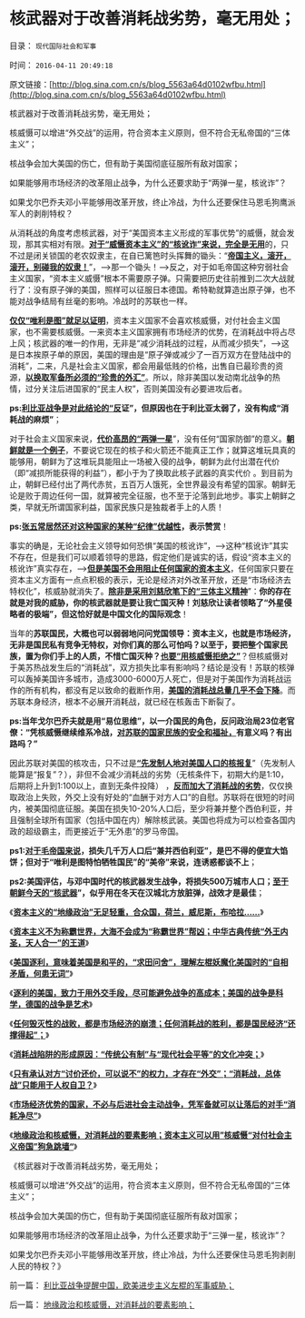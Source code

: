 # 核武器对于改善消耗战劣势，毫无用处；

目录： `现代国际社会和军事` 

时间： `2016-04-11 20:49:18` 

原文链接：[http://blog.sina.com.cn/s/blog_5563a64d0102wfbu.html](http://blog.sina.com.cn/s/blog_5563a64d0102wfbu.html)

核武器对于改善消耗战劣势，毫无用处；

核威慑可以增进“外交战”的运用，符合资本主义原则，但不符合无私帝国的“三体主义”；

核战争会加大美国的伤亡，但有助于美国彻底征服所有敌对国家；

如果能够用市场经济的改革阻止战争，为什么还要求助于“两弹一星，核讹诈”？

如果戈尔巴乔夫邓小平能够用改革开放，终止冷战，为什么还要保住马恩毛狗鹰派军人的剥削特权？

从消耗战的角度考虑核武器，对于“美国资本主义形成的军事优势”的威慑，就会发现，那其实相对有限。[**对于“威慑资本主义”的“核讹诈”来说，完全是无用**](../../../2016/4/10/地缘政治和核威慑，对消耗战的要素影响；.md)的，只不过是闭关锁国的老农奴隶主，在自已篱笆时头挥舞的锄头：“[**帝国主义，滚开，滚开，别碰我的奴隶！**](../../../2009/12/25/自力更生国防建设是小农意识历史经验.md)”，——>那一个锄头！——>反之，对于如毛帝国这种穷弱社会主义国家，“资本主义威慑”根本不需要原子弹。只需要把历史往前推到二次大战就行了：没有原子弹的美国，照样可以征服日本德国。希特勒就算造出原子弹，也不能对战争结局有丝毫的影响。冷战时的苏联也一样。

[**仅仅“唯利是图”就足以证明**](http://darthvad.blog.163.com/blog/static/5339947020111037444515/)，资本主义国家不会喜欢核威慑，对付社会主义国家，也不需要核威慑。一来资本主义国家拥有市场经济的优势，在消耗战中将占尽上风；核武器的唯一的作用，无非是“减少消耗战的过程，从而减少损失”，——>这是日本挨原子单的原因，美国的理由是“原子弹或减少了一百万双方在登陆战中的消耗”，二来，凡是社会主义国家，都会用最低贱的价格，出售自已最珍贵的资源，[**以换取军备所必须的“珍贵的外汇”**](../../../2011/4/7/民主社会商业机会多，国防负担轻.md)。所以，除非美国以发动南北战争的热情，过分关注后进国家的“民主人权”，否则美国没有必要进攻后者。

**ps:[**利比亚战争是对此结论的“反**](../../../2016/2/26/美英法轻率发动利比亚战争，难以自圆其说：何必当初？.md)证”，但原因也在于利比亚太弱了，没有构成“消耗战的麻烦”**；

对于社会主义国家来说，[**代价高昂的“两弹一星**](../../../2011/4/6/核讹诈是没有用的.md)”，没有任何“国家防御”的意义。[**朝鲜就是一个例子**](../../../2013/4/6/中央集权的恶性循环：错误的政策可能还不够给力！.md)，不要说它现在的核子和火箭还不能真正工作；就算这堆玩具真的能够用，朝鲜为了这堆玩具能阻止一场被入侵的战争，朝鲜为此付出潜在代价（即“减损所能获得的利益”），都小于为了换取此核子武器的真实代价
。到目前为止，朝鲜已经付出了两代赤贫，五百万人饿死，全世界最没有希望的国家。朝鲜无论是败于周边任何一国，就算被完全征服，也不至于沦落到此地步。事实上朝鲜之类，早就无所谓国家利益，国家民族只是独裁者手上的人质！

**ps:[**张五常居然还对这种国家的某种“纪律”优越性**](../../../2009/7/23/张五常大师对现代经济学的贡献史无前例.md)，表示赞赏**！

事实的确是，无论社会主义领导如何恐惧“美国的核讹诈”，——>这种“核讹诈”其实不存在，但是我们可以顺着领导的思路，假定他们是诚实的话，假设“资本主义的核讹诈”真实存在，——>[**但是美国不会用阻止任何国家的资本主义**](../../../2016/3/30/美国没有妨碍任何国家的市场经济.md)，任何国家只要在资本主义方面有一点点积极的表示，无论是经济对外改革开放，还是“市场经济去特权化”，核威胁就消失了。[**除非是采用刘慈欣笔下的“三体主义精神**](../../../2016/3/27/地缘政治误区中的“海权论，钓鱼岛主义，第几岛链……”.md)”：**你的存在就是对我的威胁，你的核武器就是要让我亡国灭种！刘慈欣让读者领略了“外星侵略者的极端”，但这恰好就是中国文化的国际观念**！

当年的**苏联国民，大概也可以弱弱地问问党国领导：资本主义，也就是市场经济，无非是国民私有竞争无特权，对你们真的那么可怕吗？以至于，要把整个国家民族，置为你们手上的人质，不惜亡国灭种？**[**也要“用核威慑拒绝之”**](../../../2011/10/28/“弱肉强食”自然淘汰所有公有制的独裁.md)？但核威慑对于美苏热战发生后的“消耗战”，双方损失比率有影响吗？结论是没有！苏联的核弹可以轰掉美国许多城市，造成3000-6000万人死亡，但是对于美国作为消耗战运作的所有机构，都没有足以致命的截断作用，[**美国的消耗战总量几乎不会下降**](../../../2016/4/5/消耗战是理解“战争，科学，后勤，外交”的关键概念；.md)。而苏联本身经济，根本不必展开消耗战，就已经在核轰击下断裂了。

**ps:当年戈尔巴乔夫就是用“易位思维”，以一介国民的角色，反问政治局23位老官僚：“凭核威慑继续维系冷战，[**对苏联的国家民族的安全和福祉，**](../../../2016/3/17/戈尔巴乔夫艰难地不战而胜.md)有意义吗？有出路吗？”**

因此苏联对美国的核攻击，只不过是[**“先发制人地对美国人口的核报复**](../../../2009/12/21/为什么中国核声明符合中国利益.md)”（先发制人能算是“报复”？），非但不会减少消耗战的劣势（无核条件下，初期大约是1:10，后期将上升到1:100以上，直到无条件投降）
，[**反而加大了消耗战的劣势**](../../../2016/4/9/消耗战的胜负，取决于双方市场经济的自由度的竞争.md)，仅仅换取政治上失败，外交上没有好处的“血酬于对方人口”的自慰。苏联将在很短的时间内，被美国彻底征服。美国在损失10-20%人口后，至少将兼并整个西伯利亚，并且强制全球所有国家（包括中国在内）解除核武装。美国也将成为可以检查各国内政的超级霸主，而更接近于“无外患”的罗马帝国。

**ps1:[**对于毛帝国来说**](../../../2011/1/21/香港模式和日本鬼子“人肉开采”.md)，损失几千万人口后“兼并西伯利亚”，是巴不得的便宜大馅饼；但对于“唯利是图特怕牺牲国民”的“美帝”来说，连诱惑都谈不上**；

**ps2:美国评估，与邓中国时代的核武器发生战争，将损失500万城市人口；[**至于朝鲜今天的“核武器**](../../../2010/11/24/朝鲜玩火打击西方鸽派；中国应考虑退出朝鲜；.md)”，似乎用在冬天在汉城北方放脏弹，战效才是最佳**；

《[**资本主义的“地缘政治”无足轻重，合众国，荷兰，威尼斯，布哈拉……**](../../../2016/3/28/资本主义的“地缘政治”无足轻重，合众国，荷兰，威尼斯，布哈拉…….md)》

《[**资本主义不为称霸世界，大海不会成为“称霸世界”帮凶；中华古典传统“外王内圣，天人合一”的王道**](../../../2016/3/29/大海不会成为“称霸世界”的帮凶，美国成功的原因是中华传统的“王道”.md)》

《[**美国逐利，意味着美国是和平的，“求田问舍”，理解左棍妖魔化美国时的“自相矛盾，何患无词”**](../../../2016/3/30/美国没有妨碍任何国家的市场经济.md)》

《[**逐利的美国，致力于用外交手段，尽可能避免战争的高成本；美国的战争是科学，德国的战争是艺术**](../../../2016/3/31/美国的战争是科学，纳粹的战争技巧是艺术；.md)》

《[**任何毁灭性的战败，都是市场经济的崩溃；任何消耗战的胜利，都是国民经济“还撑得起”；**](../../../2016/4/5/消耗战是理解“战争，科学，后勤，外交”的关键概念；.md)》

《[**消耗战陷阱的形成原因：“传统公有制”与“现代社会平等”的文化冲突；**](../../../2016/4/6/消耗战的陷阱无处不在，消耗战陷阱的形成原因.md)》

《[**只有承认对方“讨价还价，可以说不”的权力，才存在“外交”；“消耗战，总体战”只能用于人权自卫？**](../../../2016/4/7/不承认权(利)平等，就无“外交”观念，还谈何“诚信”？.md)》

《[**市场经济优势的国家，不必与后进社会主动战争，凭军备就可以让落后的对手“消耗净尽”**](../../../2016/4/9/消耗战的胜负，取决于双方市场经济的自由度的竞争.md)》

《[**地缘政治和核威慑，对消耗战的要素影响；资本主义可以用”核威慑“对付社会主义帝国”狗急跳墙“**](../../../2016/4/10/地缘政治和核威慑，对消耗战的要素影响；.md)》

《核武器对于改善消耗战劣势，毫无用处；

核威慑可以增进“外交战”的运用，符合资本主义原则，但不符合无私帝国的“三体主义”；

核战争会加大美国的伤亡，但有助于美国彻底征服所有敌对国家；

如果能够用市场经济的改革阻止战争，为什么还要求助于“三弹一星，核讹诈”？

如果戈尔巴乔夫邓小平能够用改革开放，终止冷战，为什么还要保住马恩毛狗剥削人民的特权？》

前一篇： [利比亚战争提醒中国，欧美进步主义左棍的军事威胁；](../../../2016/4/13/利比亚战争提醒中国，欧美进步主义左棍的军事威胁；.md)

后一篇： [地缘政治和核威慑，对消耗战的要素影响；](../../../2016/4/10/地缘政治和核威慑，对消耗战的要素影响；.md)

